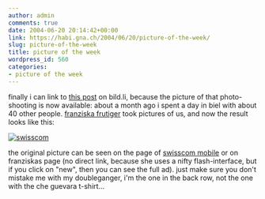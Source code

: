 ```yaml
---
author: admin
comments: true
date: 2004-06-20 20:14:42+00:00
link: https://habi.gna.ch/2004/06/20/picture-of-the-week/
slug: picture-of-the-week
title: picture of the week
wordpress_id: 560
categories:
- picture of the week
---
```


finally i can link to [this post](http://habi.bild.li/1744/view.html) on bild.li, because the picture of that photo-shooting is now available:
about a month ago i spent a day in biel with about 40 other people. [franziska frutiger](http://www.foto-ff.com/) took pictures of us, and now the result looks like this:

[![swisscom](https://habi.gna.ch/blog/images/swisscom-tm.jpg)](https://habi.gna.ch/blog/images/swisscom.jpg)

the original picture can be seen on the page of [swisscom mobile](http://www1.swisscom-mobile.ch/abt_asp/abt_home.asp?nid=923&USERLANGUAGE=D) or on franziskas page (no direct link, because she uses a nifty flash-interface, but if you click on "new", then you can see the full ad).
just make sure you don't mistake me with my doubleganger, i'm the one in the back row, not the one with the che guevara t-shirt...
